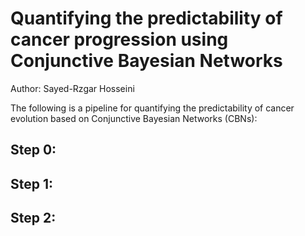 # Quantifying the predictability of cancer progression using Conjunctive Bayesian Networks
Author: Sayed-Rzgar Hosseini

The following is a pipeline for quantifying the predictability of cancer evolution based on Conjunctive Bayesian Networks (CBNs):


## Step 0:

## Step 1:

## Step 2:


